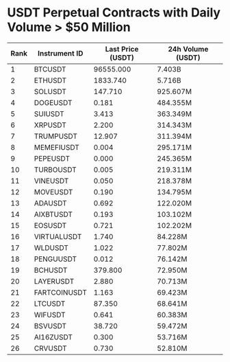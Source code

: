 # USDT Perpetual Contracts with Daily Volume > $50 Million

| Rank | Instrument ID | Last Price (USDT) | 24h Volume (USDT) |
|------|---------------|-------------------|-------------------|
| 1 | BTCUSDT | 96555.000 | 7.403B |
| 2 | ETHUSDT | 1833.740 | 5.716B |
| 3 | SOLUSDT | 147.710 | 925.607M |
| 4 | DOGEUSDT | 0.181 | 484.355M |
| 5 | SUIUSDT | 3.413 | 363.349M |
| 6 | XRPUSDT | 2.200 | 314.343M |
| 7 | TRUMPUSDT | 12.907 | 311.394M |
| 8 | MEMEFIUSDT | 0.004 | 295.171M |
| 9 | PEPEUSDT | 0.000 | 245.365M |
| 10 | TURBOUSDT | 0.005 | 219.311M |
| 11 | VINEUSDT | 0.050 | 218.378M |
| 12 | MOVEUSDT | 0.190 | 134.795M |
| 13 | ADAUSDT | 0.692 | 122.020M |
| 14 | AIXBTUSDT | 0.193 | 103.102M |
| 15 | EOSUSDT | 0.721 | 102.202M |
| 16 | VIRTUALUSDT | 1.740 | 84.228M |
| 17 | WLDUSDT | 1.022 | 77.802M |
| 18 | PENGUUSDT | 0.012 | 76.142M |
| 19 | BCHUSDT | 379.800 | 72.950M |
| 20 | LAYERUSDT | 2.880 | 70.713M |
| 21 | FARTCOINUSDT | 1.163 | 69.423M |
| 22 | LTCUSDT | 87.350 | 68.641M |
| 23 | WIFUSDT | 0.641 | 60.383M |
| 24 | BSVUSDT | 38.720 | 59.472M |
| 25 | AI16ZUSDT | 0.300 | 53.716M |
| 26 | CRVUSDT | 0.730 | 52.810M |
